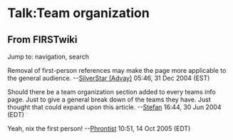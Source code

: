 # Talk:Team organization

## From FIRSTwiki

Jump to: navigation, search

Removal of first-person references may make the page more applicable to the general audience. --[SilverStar (Advay)](User:SilverStar "User:SilverStar") 05:46, 31 Dec 2004 (EST)

Should there be a team organization section added to every teams info page. Just to give a general break down of the teams they have. Just thought that could expand upon this article. --[Stefan](User:Stefan "User:Stefan") 16:44, 30 Jun 2004 (EDT)

Yeah, nix the first person! --[Phrontist](User:Phrontist "User:Phrontist") 10:51, 14 Oct 2005 (EDT)
